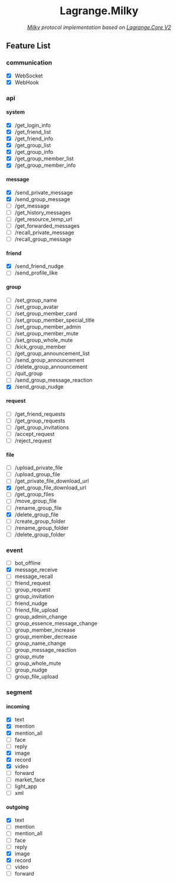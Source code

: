 <div align="center">

# Lagrange.Milky

_[Milky](https://github.com/SaltifyDev/milky) protocol implementation based on [Lagrange.Core V2](https://github.com/LagrangeDev/LagrangeV2)_

</div>

## Feature List

### communication

- [x] WebSocket
- [x] WebHook

### api

#### system

- [x] /get_login_info
- [x] /get_friend_list
- [x] /get_friend_info
- [x] /get_group_list
- [x] /get_group_info
- [x] /get_group_member_list
- [x] /get_group_member_info

#### message

- [x] /send_private_message
- [x] /send_group_message
- [ ] /get_message
- [ ] /get_history_messages
- [ ] /get_resource_temp_url
- [ ] /get_forwarded_messages
- [ ] /recall_private_message
- [ ] /recall_group_message

#### friend

- [x] /send_friend_nudge
- [ ] /send_profile_like

#### group

- [ ] /set_group_name
- [ ] /set_group_avatar
- [ ] /set_group_member_card
- [ ] /set_group_member_special_title
- [ ] /set_group_member_admin
- [ ] /set_group_member_mute
- [ ] /set_group_whole_mute
- [ ] /kick_group_member
- [ ] /get_group_announcement_list
- [ ] /send_group_announcement
- [ ] /delete_group_announcement
- [ ] /quit_group
- [ ] /send_group_message_reaction
- [x] /send_group_nudge

#### request

- [ ] /get_friend_requests
- [ ] /get_group_requests
- [ ] /get_group_invitations
- [ ] /accept_request
- [ ] /reject_request

#### file

- [ ] /upload_private_file
- [ ] /upload_group_file
- [ ] /get_private_file_download_url
- [x] /get_group_file_download_url
- [ ] /get_group_files
- [ ] /move_group_file
- [ ] /rename_group_file
- [x] /delete_group_file
- [ ] /create_group_folder
- [ ] /rename_group_folder
- [ ] /delete_group_folder

### event

- [ ] bot_offline
- [x] message_receive
- [ ] message_recall
- [ ] friend_request
- [ ] group_request
- [ ] group_invitation
- [ ] friend_nudge
- [ ] friend_file_upload
- [ ] group_admin_change
- [ ] group_essence_message_change
- [ ] group_member_increase
- [ ] group_member_decrease
- [ ] group_name_change
- [ ] group_message_reaction
- [ ] group_mute
- [ ] group_whole_mute
- [ ] group_nudge
- [ ] group_file_upload

### segment

#### incoming

- [x] text
- [x] mention
- [x] mention_all
- [ ] face
- [ ] reply
- [x] image
- [x] record
- [x] video
- [ ] forward
- [ ] market_face
- [ ] light_app
- [ ] xml

#### outgoing

- [x] text
- [ ] mention
- [ ] mention_all
- [ ] face
- [ ] reply
- [x] image
- [x] record
- [ ] video
- [ ] forward
